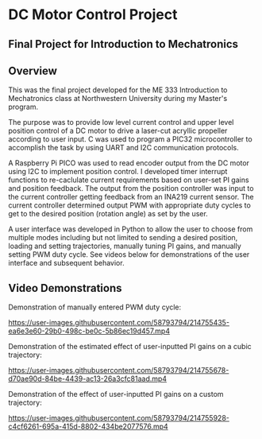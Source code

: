 # DC Motor Control Project
## Final Project for Introduction to Mechatronics

## Overview
This was the final project developed for the ME 333 Introduction to Mechatronics class at Northwestern University during my Master's program.

The purpose was to provide low level current control and upper level position control of a DC motor to drive a laser-cut acryllic propeller according to user input. C was used to program a PIC32 microcontroller to accomplish the task by using UART and I2C communication protocols.

A Raspberry Pi PICO was used to read encoder output from the DC motor using I2C to implement position control. I developed timer interrupt functions to re-caclulate current requirements based on user-set PI gains and position feedback. The output from the position controller was input to the current controller getting feedback from an INA219 current sensor. The current controller determined output PWM with appropriate duty cycles to get to the desired position (rotation angle) as set by the user.

A user interface was developed in Python to allow the user to choose from multiple modes including but not limited to sending a desired position, loading and setting trajectories, manually tuning PI gains, and manually setting PWM duty cycle. See videos below for demonstrations of the user interface and subsequent behavior.

## Video Demonstrations

Demonstration of manually entered PWM duty cycle:

https://user-images.githubusercontent.com/58793794/214755435-ea6e3e60-29b0-498c-be0c-5b86ec19d457.mp4


Demonstration of the estimated effect of user-inputted PI gains on a cubic trajectory:

https://user-images.githubusercontent.com/58793794/214755678-d70ae90d-84be-4439-ac13-26a3cfc81aad.mp4


Demonstration of the effect of user-inputted PI gains on a custom trajectory:


https://user-images.githubusercontent.com/58793794/214755928-c4cf6261-695a-415d-8802-434be2077576.mp4


